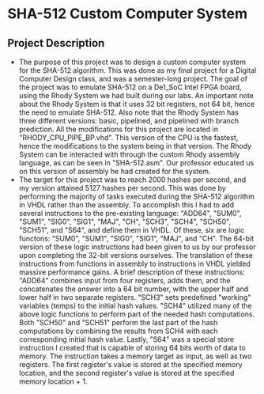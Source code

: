 # SHA-512 Custom Computer System
## Project Description
- The purpose of this project was to design a custom computer system for the SHA-512 algorithm. This was done as my final project for a Digital Computer Design class, and was a semester-long project. The goal of the project was to emulate SHA-512 on a De1_SoC Intel FPGA board, using the Rhody System we had built during our labs. An important note about the Rhody System is that it uses 32 bit registers, not 64 bit, hence the need to emulate SHA-512. Also note that the Rhody System has three different versions: basic, pipelined, and pipelined with branch prediction. All the modifications for this project are located in "RHODY_CPU_PIPE_BP.vhd". This version of the CPU is the fastest, hence the modifications to the system being in that version. The Rhody System can be interacted with through the custom Rhody assembly language, as can be seen in "SHA-512.asm". Our professor educated us on this version of assembly he had created for the system. 
- The target for this project was to reach 2000 hashes per second, and my version attained 5127 hashes per second. This was done by performing the majority of tasks executed during the SHA-512 algorithm in VHDL rather than the assembly. To accomplish this I had to add several instructions to the pre-existing language: "ADD64", "SUM0", "SUM1", "SIG0", "SIG1", "MAJ", "CH", "SCH3", "SCH4", "SCH50", "SCH51", and "S64", and define them in VHDL. Of these, six are logic functons: "SUM0", "SUM1", "SIG0", "SIG1", "MAJ", and "CH". The 64-bit version of these logic instructions had been given to us by our professor upon completing the 32-bit versions ourselves. The translation of these instructions from functions in assembly to instructions in VHDL yielded massive performance gains. A brief description of these instructions: "ADD64" combines input from four registers, adds them, and the concatenates the answer into a 64 bit number, with the upper half and lower half in two separate registers. "SCH3" sets predefined "working" variables (temps) to the initial hash values. "SCH4" utilized many of the above logic functions to perform part of the needed hash computations. Both "SCH50" and "SCH51" perform the last part of the hash computations by combining the results from SCH4 with each corresponding initial hash value. Lastly, "S64" was a special store instruction I created that is capable of storing 64 bits worth of data to memory. The instruction takes a memory target as input, as well as two registers. The first register's value is stored at the specified memory location, and the second register's value is stored at the specified memory location + 1. 
